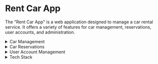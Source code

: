 
# Rent Car App

The "Rent Car App" is a web application designed to manage a car rental service. It offers a variety of features for car management, reservations, user accounts, and administration.

<details>
<summary>Car Management</summary>

- **GET /admin/cars**: Retrieve a list of all cars and display them in the admin car view.
- **GET /admin/cars/newcar**: Display the form to add a new car in the admin create car view.
- **POST /admin/cars**: Create a new car based on the submitted form data in the admin create car view.
- **GET /admin/cars/{carID}/edit**: Display the form to edit the details of a specific car in the admin edit car view.
- **POST /admin/cars/{carID}**: Update the details of a specific car based on the submitted form data in the admin edit car view.
- **GET /admin/cars/{carID}/delete**: Delete a specific car from the system.

</details>

<details>
<summary>Car Reservations</summary>

- **GET /car/{carUrl}**: Display detailed information about a specific car, including the option to make a reservation.
- **GET /car/{carUrl}/reservation**: Display the reservation form for a specific car.
- **POST /car/{carUrl}/reservation/makereservation**: Handle the submission of the reservation form, check car availability, and create a reservation if available.
- **GET /my_reservations**: Display all reservations made by the logged-in user.
- **GET /my_reservations/{userId}/delete/{reservationId}**: Delete a specific reservation made by the logged-in user.

</details>

<details>
<summary>User Account Management</summary>

- **GET /login**: Display the login page.
- **GET /register**: Display the registration form for creating a new user account.
- **POST /register/save**: Handle the submission of the registration form, validate the form data, and create a new user account.
- **GET /admin/administration_users**: Retrieve a list of guest users and display them in the admin users view.
- **GET /admin/administration_users/{userId}/delete**: Delete a specific guest user from the system.
- **GET /admin/administration_users/{userId}/view**: Display detailed information about a specific guest user in the admin view user page.

</details>
<details>
<summary>Tech Stack</summary>

- **Java 17**: Programming language used for implementing the application.
- **Spring Boot**: Framework used for building web applications.
- **Thymeleaf**: HTML template engine for rendering views.
- **Hibernate**: Object-Relational Mapping (ORM) tool for database interaction.
- **MySQL**: Database for storing car and user information.
- **Lombok**: Library for reducing boilerplate code.
- **H2 DB**: In-memory database for testing purposes.
- **Open API**: Specification for documenting the API endpoints.

</details>
